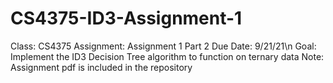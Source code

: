# CS4375-ID3-Assignment-1
Class: CS4375
Assignment: Assignment 1 Part 2
Due Date: 9/21/21\n
Goal: Implement the ID3 Decision Tree algorithm to function on ternary data
Note: Assignment pdf is included in the repository
